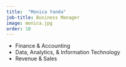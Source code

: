 ```yaml
---
title:  "Monica Yanda"
job-title: Business Manager
image: monica.jpg
order: 10
---
```


- Finance & Accounting
- Data, Analytics, & Information Technology
- Revenue & Sales
